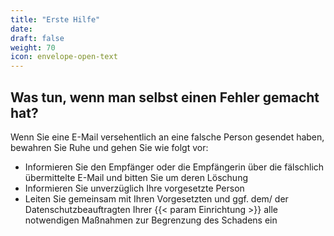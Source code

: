 ```yaml
---
title: "Erste Hilfe"
date: 
draft: false
weight: 70
icon: envelope-open-text
---
```


## Was tun, wenn man **selbst** einen Fehler gemacht hat?

Wenn Sie eine E-Mail versehentlich an eine falsche Person gesendet haben, bewahren Sie Ruhe und gehen Sie wie folgt vor:

- Informieren Sie den Empfänger oder die Empfängerin über die fälschlich übermittelte E-Mail und bitten Sie um deren Löschung
- Informieren Sie unverzüglich Ihre vorgesetzte Person
- Leiten Sie gemeinsam mit Ihren Vorgesetzten und ggf. dem/ der Datenschutzbeauftragten Ihrer {{< param Einrichtung >}} alle notwendigen Maßnahmen zur Begrenzung des Schadens ein

